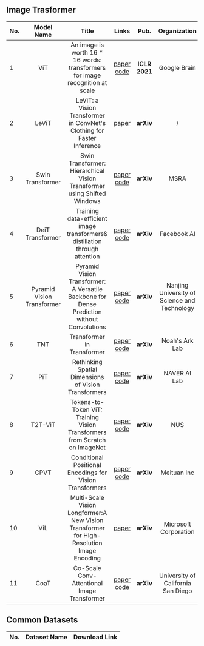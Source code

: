 ## Image Trasformer

|No.  |Model Name |Title |Links |Pub. | Organization| Release Time | 
|-----|:-----:|:-----:|:-----:|:--------:|:---:|:-------:|
|1|ViT |An image is worth 16 * 16 words: transformers for image recognition at scale |[paper]( https://arxiv.org/pdf/2010.11929.pdf) [code]( https://github.com/rwightman/pytorch-image-models) |__ICLR 2021__|Google Brain|22 Oct 2020|
|2|LeViT |LeViT: a Vision Transformer in ConvNet's Clothing for Faster Inference |[paper](https://arxiv.org/abs/2104.01136)  |__arXiv__|/|2 Apr 2021|
|3|Swin Transformer |Swin Transformer: Hierarchical Vision Transformer using Shifted Windows |[paper](https://arxiv.org/pdf/2103.14030.pdf) [code](https://github.com/microsoft/Swin-Transformer)  |__arXiv__|MSRA|25 Mar 2021|
|4|DeiT Transformer |Training data-efficient image transformers& distillation through attention |[paper](https://arxiv.org/pdf/2012.12877.pdf) [code](https://github.com/facebookresearch/deit)  |__arXiv__|Facebook AI|15 Jan 2021|
|5|Pyramid Vision Transformer |Pyramid Vision Transformer: A Versatile Backbone for Dense Prediction without Convolutions|[paper](https://arxiv.org/abs/2102.12122) [code](https://github.com/whai362/PVT)  |__arXiv__|Nanjing University of Science and Technology|24 Feb 2021|
|6|TNT |Transformer in Transformer|[paper](https://arxiv.org/pdf/2103.00112.pdf) [code](https://github.com/huawei-noah/noah-research/tree/master/TNT)  |__arXiv__|Noah's Ark Lab|27 Feb 2021|
|7|PiT |Rethinking Spatial Dimensions of Vision Transformers|[paper](https://arxiv.org/pdf/2103.16302.pdf) [code](https://github.com/naver-ai/pit)  |__arXiv__|NAVER AI Lab|30 Mar 2021|
|8|T2T-ViT |Tokens-to-Token ViT: Training Vision Transformers from Scratch on ImageNet|[paper](https://arxiv.org/pdf/2101.11986.pdf) [code](https://github.com/yitu-opensource/T2T-ViT)  |__arXiv__| NUS|22 Mar 2021|
|9|CPVT |Conditional Positional Encodings for Vision Transformers|[paper](https://arxiv.org/pdf/2102.10882.pdf) [code](https://github.com/Meituan-AutoML/CPVT)  |__arXiv__| Meituan Inc|18 Mar 2021|
|10|ViL |Multi-Scale Vision Longformer:A New Vision Transformer for High-Resolution Image Encoding|[paper](https://arxiv.org/pdf/2103.15358.pdf)   |__arXiv__| Microsoft Corporation|29 Mar 2021|
|11|CoaT |Co-Scale Conv-Attentional Image Transformer|[paper](https://arxiv.org/abs/2104.06399) [code](https://github.com/mlpc-ucsd/CoaT)  |__arXiv__| University of California San Diego|13 April 2021|







## Common Datasets
|No. |Dataset Name |Download Link|
|-----|:-----:|:-----:|
